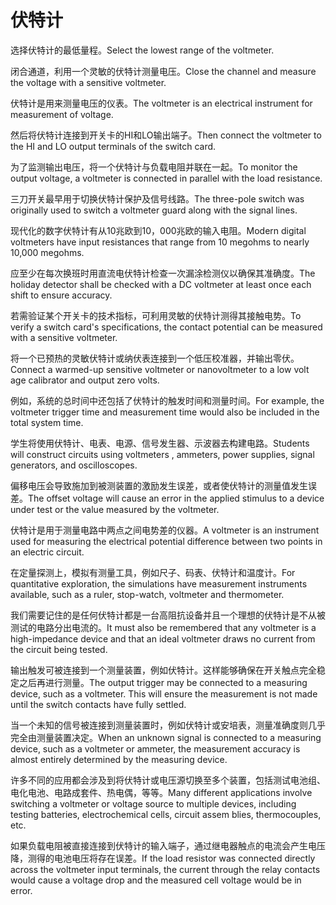 # 伏特计

<p><span class="chinese">选择伏特计的最低量程。</span><span class="english">Select the lowest range of the voltmeter.</span></p>

<p><span class="chinese">闭合通道，利用一个灵敏的伏特计测量电压。</span><span class="english">Close the channel and measure the voltage with a sensitive voltmeter.</span></p>

<p><span class="chinese">伏特计是用来测量电压的仪表。</span><span class="english">The voltmeter is an electrical instrument for measurement of voltage.</span></p>

<p><span class="chinese">然后将伏特计连接到开关卡的HI和LO输出端子。</span><span class="english">Then connect the voltmeter to the HI and LO output terminals of the switch card.</span></p>

<p><span class="chinese">为了监测输出电压，将一个伏特计与负载电阻并联在一起。</span><span class="english">To monitor the output voltage, a voltmeter is connected in parallel with the load resistance.</span></p>

<p><span class="chinese">三刀开关最早用于切换伏特计保护及信号线路。</span><span class="english">The three-pole switch was originally used to switch a voltmeter guard along with the signal lines.</span></p>

<p><span class="chinese">现代化的数字伏特计有从10兆欧到10，000兆欧的输入电阻。</span><span class="english">Modern digital voltmeters have input resistances that range from 10 megohms to nearly 10,000 megohms.</span></p>

<p><span class="chinese">应至少在每次换班时用直流电伏特计检查一次漏涂检测仪以确保其准确度。</span><span class="english">The holiday detector shall be checked with a DC voltmeter at least once each shift to ensure accuracy.</span></p>

<p><span class="chinese">若需验证某个开关卡的技术指标，可利用灵敏的伏特计测得其接触电势。</span><span class="english">To verify a switch card's specifications, the contact potential can be measured with a sensitive voltmeter.</span></p>

<p><span class="chinese">将一个已预热的灵敏伏特计或纳伏表连接到一个低压校准器，并输出零伏。</span><span class="english">Connect a warmed-up sensitive voltmeter or nanovoltmeter to a low volt age calibrator and output zero volts.</span></p>

<p><span class="chinese">例如，系统的总时间中还包括了伏特计的触发时间和测量时间。</span><span class="english">For example, the voltmeter trigger time and measurement time would also be included in the total system time.</span></p>

<p><span class="chinese">学生将使用伏特计、电表、电源、信号发生器、示波器去构建电路。</span><span class="english">Students will construct circuits using voltmeters , ammeters, power supplies, signal generators, and oscilloscopes.</span></p>

<p><span class="chinese">偏移电压会导致施加到被测装置的激励发生误差，或者使伏特计的测量值发生误差。</span><span class="english">The offset voltage will cause an error in the applied stimulus to a device under test or the value measured by the voltmeter.</span></p>

<p><span class="chinese">伏特计是用于测量电路中两点之间电势差的仪器。</span><span class="english">A voltmeter is an instrument used for measuring the electrical potential difference between two points in an electric circuit.</span></p>

<p><span class="chinese">在定量探测上，模拟有测量工具，例如尺子、码表、伏特计和温度计。</span><span class="english">For quantitative exploration, the simulations have measurement instruments available, such as a ruler, stop-watch, voltmeter and thermometer.</span></p>

<p><span class="chinese">我们需要记住的是任何伏特计都是一台高阻抗设备并且一个理想的伏特计是不从被测试的电路分出电流的。</span><span class="english">It must also be remembered that any voltmeter is a high-impedance device and that an ideal voltmeter draws no current from the circuit being tested.</span></p>

<p><span class="chinese">输出触发可被连接到一个测量装置，例如伏特计。这样能够确保在开关触点完全稳定之后再进行测量。</span><span class="english">The output trigger may be connected to a measuring device, such as a voltmeter. This will ensure the measurement is not made until the switch contacts have fully settled.</span></p>

<p><span class="chinese">当一个未知的信号被连接到测量装置时，例如伏特计或安培表，测量准确度则几乎完全由测量装置决定。</span><span class="english">When an unknown signal is connected to a measuring device, such as a voltmeter or ammeter, the measurement accuracy is almost entirely determined by the measuring device.</span></p>

<p><span class="chinese">许多不同的应用都会涉及到将伏特计或电压源切换至多个装置，包括测试电池组、电化电池、电路成套件、热电偶，等等。</span><span class="english">Many different applications involve switching a voltmeter or voltage source to multiple devices, including testing batteries, electrochemical cells, circuit assem blies, thermocouples, etc.</span></p>

<p><span class="chinese">如果负载电阻被直接连接到伏特计的输入端子，通过继电器触点的电流会产生电压降，测得的电池电压将存在误差。</span><span class="english">If the load resistor was connected directly across the voltmeter input terminals, the current through the relay contacts would cause a voltage drop and the measured cell voltage would be in error.</span></p>

